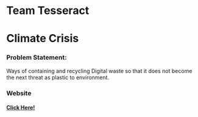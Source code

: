# Team Tesseract

# Climate Crisis

### Problem Statement:
Ways of containing and recycling Digital waste so that it does not become the next threat as plastic to environment.

### Website

#### <a href="https://6167fe4abd85c.site123.me/">Click Here!</a>

